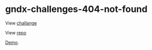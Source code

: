 # gndx-challenges-404-not-found

View [challange](https://devchallenges.io/challenges/wBunSb7FPrIepJZAg0sY)

View [repo](https://github.com/gndx/gndx-challenges)

[Demo](https://damenor.github.io/gndx-challenges-404-not-found/).
